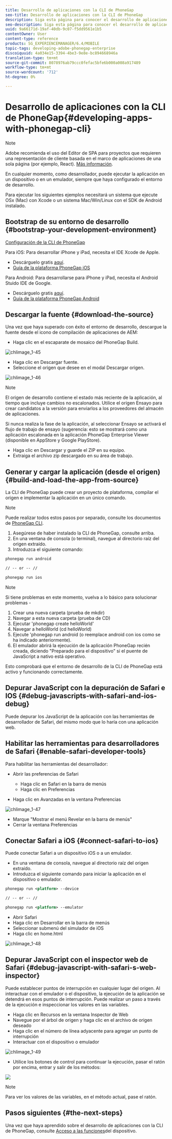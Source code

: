 ```yaml
---
title: Desarrollo de aplicaciones con la CLI de PhoneGap
seo-title: Desarrollo de aplicaciones con la CLI de PhoneGap
description: Siga esta página para conocer el desarrollo de aplicaciones con la CLI de PhoneGap.
seo-description: Siga esta página para conocer el desarrollo de aplicaciones con la CLI de PhoneGap.
uuid: 9a66171d-19af-40db-9c07-f5dd9561e1b5
contentOwner: User
content-type: reference
products: SG_EXPERIENCEMANAGER/6.4/MOBILE
topic-tags: developing-adobe-phonegap-enterprise
discoiquuid: 4a034e15-3394-4be3-9e8e-bc894668946a
translation-type: tm+mt
source-git-commit: 8078976ab79ccc0fefac5bfe6b000a008a917489
workflow-type: tm+mt
source-wordcount: '712'
ht-degree: 0%

---
```



# Desarrollo de aplicaciones con la CLI de PhoneGap{#developing-apps-with-phonegap-cli}

>[!NOTE]
>
>Adobe recomienda el uso del Editor de SPA para proyectos que requieren una representación de cliente basada en el marco de aplicaciones de una sola página (por ejemplo, React). [Más información](/help/sites-developing/spa-overview.md).

En cualquier momento, como desarrollador, puede ejecutar la aplicación en un dispositivo o en un emulador, siempre que haya configurado el entorno de desarrollo.

Para ejecutar los siguientes ejemplos necesitará un sistema que ejecute OSx (Mac) con Xcode o un sistema Mac/Win/Linux con el SDK de Android instalado.

## Bootstrap de su entorno de desarrollo {#bootstrap-your-development-environment}

[Configuración de la CLI de PhoneGap](https://docs.phonegap.com/en/4.0.0/guide_cli_index.md.html#The%20Command-Line%20Interface)

Para iOS: Para desarrollar iPhone y iPad, necesita el IDE Xcode de Apple.

* Descárguelo gratis [aquí](https://developer.apple.com/xcode/downloads/).
* [Guía de la plataforma PhoneGap iOS](https://docs.phonegap.com/en/4.0.0/guide_platforms_ios_index.md.html#iOS%20Platform%20Guide)

Para Android: Para desarrollarse para iPhone y iPad, necesita el Android Stuido IDE de Google.

* Descárguelo gratis [aquí](https://developer.android.com/sdk/index.html).
* [Guía de la plataforma PhoneGap Android](https://docs.phonegap.com/en/4.0.0/guide_platforms_android_index.md.html#Android%20Platform%20Guide)

## Descargar la fuente {#download-the-source}

Una vez que haya superado con éxito el entorno de desarrollo, descargue la fuente desde el icono de compilación de aplicaciones de AEM:

* Haga clic en el escaparate de mosaico del PhoneGap Build.

![chlimage_1-45](assets/chlimage_1-45.png)

* Haga clic en Descargar fuente.
* Seleccione el origen que desee en el modal Descargar origen.

![chlimage_1-46](assets/chlimage_1-46.png)

>[!NOTE]
>
>El origen de desarrollo contiene el estado más reciente de la aplicación, al tiempo que incluye cambios no escalonados. Utilice el origen Ensayo para crear candidatos a la versión para enviarlos a los proveedores del almacén de aplicaciones.
>
>Si nunca realiza la fase de la aplicación, al seleccionar Ensayo se activará el flujo de trabajo de ensayo (sugerencia: esto se mostrará como una aplicación escalonada en la aplicación PhoneGap Enterprise Viewer (disponible en AppStore y Google PlayStore).

* Haga clic en Descargar y guarde el ZIP en su equipo.
* Extraiga el archivo zip descargado en su área de trabajo.

## Generar y cargar la aplicación (desde el origen) {#build-and-load-the-app-from-source}

La CLI de PhoneGap puede crear un proyecto de plataforma, compilar el origen e implementar la aplicación en un único comando.

>[!NOTE]
>
>Puede realizar todos estos pasos por separado, consulte los documentos de [PhoneGap CLI](https://phonegap.com/blog/2014/11/13/phonegap-cli-3-6-3/).

1. Asegúrese de haber instalado la CLI de PhoneGap, consulte arriba.
1. En una ventana de consola (o terminal), navegue al directorio raíz del origen extraído.
1. Introduzca el siguiente comando:

```xml
phonegap run android

// -- or -- //

phonegap run ios
```

>[!NOTE]
>
>Si tiene problemas en este momento, vuelva a lo básico para solucionar problemas -
>
>1. Crear una nueva carpeta (prueba de mkdir)
>1. Navegar a esta nueva carpeta (prueba de CD)
>1. Ejecutar &#39;phonegap create helloWorld&#39;
>1. Navegar a helloWorld (cd helloWorld)
>1. Ejecute &#39;phonegap run android (o reemplace android con ios como se ha indicado anteriormente).
>1. El emulador abrirá la ejecución de la aplicación PhoneGap recién creada, diciendo &quot;Preparado para el dispositivo&quot; si el puente de JavaScript a nativo está operativo.

>
>
Esto comprobará que el entorno de desarrollo de la CLI de PhoneGap está activo y funcionando correctamente.

## Depurar JavaScript con la depuración de Safari e IOS {#debug-javascripts-with-safari-and-ios-debug}

Puede depurar los JavaScript de la aplicación con las herramientas de desarrollador de Safari, del mismo modo que lo haría con una aplicación web.

## Habilitar las herramientas para desarrolladores de Safari {#enable-safari-developer-tools}

Para habilitar las herramientas del desarrollador:

* Abrir las preferencias de Safari

   * Haga clic en Safari en la barra de menús
   * Haga clic en Preferencias

* Haga clic en Avanzadas en la ventana Preferencias

![chlimage_1-47](assets/chlimage_1-47.png)

* Marque &quot;Mostrar el menú Revelar en la barra de menús&quot;
* Cerrar la ventana Preferencias

## Conectar Safari a iOS {#connect-safari-to-ios}

Puede conectar Safari a un dispositivo iOS o a un emulador.

* En una ventana de consola, navegue al directorio raíz del origen extraído.
* Introduzca el siguiente comando para iniciar la aplicación en el dispositivo o emulador.

```xml
phonegap run <platform> --device

// -- or -- //

phonegap run <platform> --emulator
```

* Abrir Safari
* Haga clic en Desarrollar en la barra de menús
* Seleccionar submenú del simulador de iOS
* Haga clic en home.html

![chlimage_1-48](assets/chlimage_1-48.png)

## Depurar JavaScript con el inspector web de Safari {#debug-javascript-with-safari-s-web-inspector}

Puede establecer puntos de interrupción en cualquier lugar del origen. Al interactuar con el emulador o el dispositivo, la ejecución de la aplicación se detendrá en esos puntos de interrupción. Puede realizar un paso a través de la ejecución e inspeccionar los valores en las variables.

* Haga clic en Recursos en la ventana Inspector de Web
* Navegue por el árbol de origen y haga clic en el archivo de origen deseado
* Haga clic en el número de línea adyacente para agregar un punto de interrupción
* Interactuar con el dispositivo o emulador

![chlimage_1-49](assets/chlimage_1-49.png)

* Utilice los botones de control para continuar la ejecución, pasar el ratón por encima, entrar y salir de los métodos:

![](do-not-localize/chlimage_1-4.png)

>[!NOTE]
>
>Para ver los valores de las variables, en el método actual, pase el ratón.

## Pasos siguientes {#the-next-steps}

Una vez que haya aprendido sobre el desarrollo de aplicaciones con la CLI de PhoneGap, consulte [Acceso a las funciones](/help/mobile/phonegap-access-device-features.md)del dispositivo.

